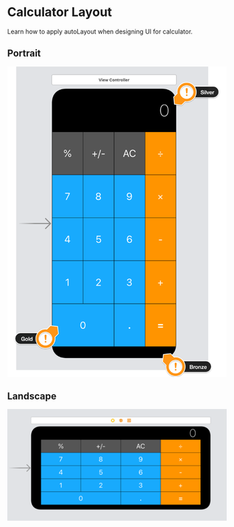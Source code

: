 # Calculator Layout 

Learn how to apply autoLayout when designing UI for calculator. 

## Portrait

![Portrait](Documentation/Portrait.png)

## Landscape
![Landscape](Documentation/Landscape.png)



